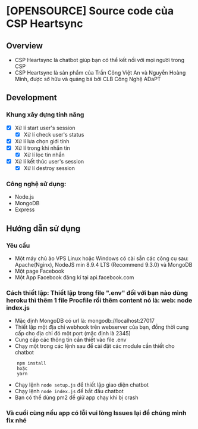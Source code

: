 # [OPENSOURCE] Source code của CSP Heartsync

## Overview
- CSP Heartsync là chatbot giúp bạn có thể kết nối với mọi người trong CSP
- CSP Heartsync là sản phẩm của Trần Công Việt An và Nguyễn Hoàng Minh, được sở hữu và quảng bá bởi CLB Công Nghệ ADaPT
## Development  
### Khung xây dựng tính năng
- [x] Xử lí start user's session
    + [x] Xử lí check user's status
- [x] Xử lí lựa chọn giới tính
- [x] Xử lí trong khi nhắn tin
    + [x] Xử lí lọc tin nhắn
- [x] Xử lí kết thúc user's session
    + [x] Xử lí destroy session
### Công nghệ sử dụng:
+ Node.js
+ MongoDB
+ Express

## Hướng dẫn sử dụng
### Yêu cầu
+ Một máy chủ ảo VPS Linux hoặc Windows có cài sẵn các công cụ sau: Apache(Nginx), NodeJS min 8.9.4 LTS (Recommend 9.3.0) và MongoDB
+ Một page Facebook
+ Một App Facebook đăng kí tại api.facebook.com

### Cách thiết lập: Thiết lập trong file ".env" đối với bạn nào dùng heroku thì thêm 1 file Procfile rồi thêm content nó là: web: node index.js
+ Mặc định MongoDB có url là: mongodb://localhost:27017
+ Thiết lập một địa chỉ webhook trên webserver của bạn, đồng thời cung cấp cho địa chỉ đó một port (mặc định là 2345)
+ Cung cấp các thông tin cần thiết vào file .env
+ Chạy một trong các lệnh sau để cài đặt các module cần thiết cho chatbot
```batch
    npm install 
    hoặc
    yarn
```
+ Chạy lệnh ```node setup.js``` để thiết lập giao diện chatbot
+ Chạy lệnh ```node index.js``` để bắt đầu chatbot
+ Bạn có thể dùng pm2 để giữ app chạy khi bị crash

### Và cuối cùng nếu app có lỗi vui lòng Issues lại để chúng mình fix nhé


